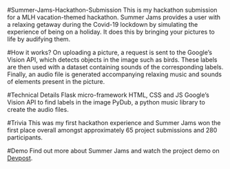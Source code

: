 #Summer-Jams-Hackathon-Submission
This is my hackathon submission for a MLH vacation-themed hackathon. Summer Jams provides a user with a relaxing getaway during the Covid-19 lockdown by simulating the experience of being on a holiday. It does this by bringing your pictures to life by audifying them.

#How it works?
On uploading a picture, a request is sent to the Google’s Vision API, which detects objects in the image such as birds. These labels are then used with a dataset containing sounds of the corresponding labels. Finally, an audio file is generated accompanying relaxing music and sounds of elements present in the picture.

#Technical Details
Flask micro-framework
HTML, CSS and JS
Google’s Vision API to find labels in the image
PyDub, a python music library to create the audio files.

#Trivia
This was my first hackathon experience and Summer Jams won the first place overall amongst approximately 65 project submissions and 280 participants.

#Demo
Find out more about Summer Jams and watch the project demo on [Devpost](https://devpost.com/software/summerjams).
